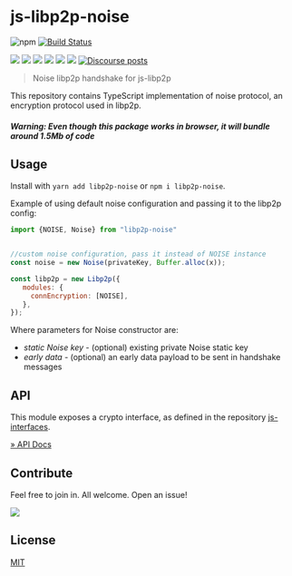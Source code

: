 # js-libp2p-noise

![npm](https://img.shields.io/npm/v/libp2p-noise)
[![Build Status](https://travis-ci.com/NodeFactoryIo/js-libp2p-noise.svg?branch=master)](https://travis-ci.com/NodeFactoryIo/js-libp2p-noise)

[![](https://img.shields.io/badge/project-libp2p-yellow.svg?style=flat-square)](https://libp2p.io/)
![](https://img.shields.io/github/issues-raw/nodefactoryio/js-libp2p-noise)
![](https://img.shields.io/github/license/nodefactoryio/js-libp2p-noise)
![](https://img.shields.io/badge/yarn-%3E%3D1.17.0-orange.svg?style=flat-square)
![](https://img.shields.io/badge/Node.js-%3E%3D10.19.0-orange.svg?style=flat-square)
![](https://img.shields.io/badge/browsers-last%202%20versions%2C%20not%20ie%20%3C%3D11-orange)
[![Discourse posts](https://img.shields.io/discourse/https/discuss.libp2p.io/posts.svg)](https://discuss.libp2p.io)

> Noise libp2p handshake for js-libp2p

This repository contains TypeScript implementation of noise protocol, an encryption protocol used in libp2p.

##### Warning: Even though this package works in browser, it will bundle around 1.5Mb of code 

## Usage

Install with `yarn add libp2p-noise` or `npm i libp2p-noise`.

Example of using default noise configuration and passing it to the libp2p config:

```js
import {NOISE, Noise} from "libp2p-noise"


//custom noise configuration, pass it instead of NOISE instance
const noise = new Noise(privateKey, Buffer.alloc(x));

const libp2p = new Libp2p({
   modules: {
     connEncryption: [NOISE],
   },
});
```

Where parameters for Noise constructor are:
 - *static Noise key* - (optional) existing private Noise static key
 - *early data* - (optional) an early data payload to be sent in handshake messages
 


## API

This module exposes a crypto interface, as defined in the repository [js-interfaces](https://github.com/libp2p/js-interfaces).

[» API Docs](https://github.com/libp2p/js-interfaces/tree/master/src/crypto#api)


## Contribute

Feel free to join in. All welcome. Open an issue!

[![](https://cdn.rawgit.com/jbenet/contribute-ipfs-gif/master/img/contribute.gif)](https://github.com/ipfs/community/blob/master/contributing.md)

## License

[MIT](LICENSE)
